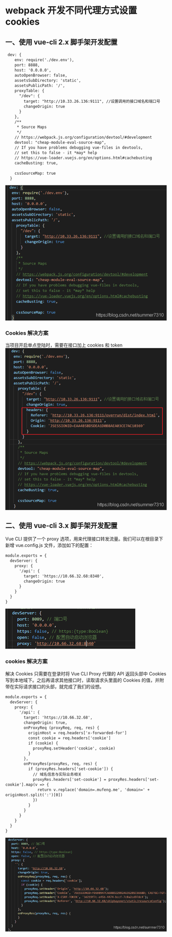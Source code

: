 # webpack 开发不同代理方式设置 cookies

## 一、使用 vue-cli 2.x 脚手架开发配置

```
 dev: {
   	env: require('./dev.env'),
    port: 8888,
    host: '0.0.0.0',
    autoOpenBrowser: false,
    assetsSubDirectory: 'static',
    assetsPublicPath: '/',
    proxyTable: {
      "/dev": {
        target: "http://10.33.26.136:9111", //设置调用的接口域名和端口号
        changeOrigin: true
      }
    },
    /**
     * Source Maps
     */
    // https://webpack.js.org/configuration/devtool/#development
    devtool: "cheap-module-eval-source-map",
    // If you have problems debugging vue-files in devtools,
    // set this to false - it *may* help
    // https://vue-loader.vuejs.org/en/options.html#cachebusting
    cacheBusting: true,

    cssSourceMap: true
  }

```

![dev](../../images/1-1.png)

### Cookies 解决方案

当项目开启单点登陆时，需要在接口加上 cookies 和 token
![cookie](../../images/1-2.png "cookie")

## 二、使用 vue-cli 3.x 脚手架开发配置

Vue CLI 提供了一个 proxy 选项，用来代理接口转发流量。我们可以在根目录下新增 vue.config.js 文件，添加如下的配置：

```
module.exports = {
  devServer: {
    proxy: {
      '/api': {
        target: 'https://10.66.32.68:8340',
        changeOrigin: true
      }
    }
  }
}

```

![cookie](../../images/2-1.png "cookie")

### cookies 解决方案

解决 Cookies 只需要在登录时将 Vue CLI Proxy 代理的 API 返回头部中 Cookies 写到本地域下。之后再请求其他接口时，读取请求头里面的 Cookies 的值，并附带在实际请求接口的头部，就完成了我们的设想。

```
module.exports = {
  devServer: {
    proxy: {
      '/api': {
        target: 'https://10.66.32.68',
        changeOrigin: true,
        onProxyReq (proxyReq, req, res) {
          originHost = req.headers['x-forwarded-for']
          const cookie = req.headers['cookie']
          if (cookie) {
            proxyReq.setHeader('cookie', cookie)
          }
        },
        onProxyRes(proxyRes, req, res) {
          if (proxyRes.headers['set-cookie']) {
            // 域名信息与实际业务相关
            proxyRes.headers['set-cookie'] = proxyRes.headers['set-cookie'].map(v => {
              return v.replace('domain=.mufeng.me', 'domain=' + originHost.split(':')[0])
            })
          }
        }
      }
    }
  }
}

```

![cookie](../../images/2-2.png "cookie")
